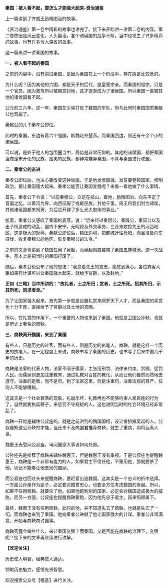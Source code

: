 **秦国：被人看不起，要怎么才能强大起来-资治通鉴**

上一篇讲到了齐威王励精图治的故事。

《资治通鉴》第一卷中精彩的故事也讲完了。接下来开始讲一讲第二卷的内容。第二卷依旧是风云变化，人头翻滚，各个诸侯国的战争不断。当中也发生了许多精彩的故事，也有许多令人深省的故事。

这一篇来讲一讲秦国的故事。

**一、被人看不起的秦国**

之前的内容中，没有讲过秦国，是因为秦国在上一个阶段中，存在感是比较低的。

为什么呢？因为其他的六国，都是天子的后代，是皇室宗亲。而秦国的祖宗，只是一个官员，因为救驾所以被赐赏封地，这才逐渐成为了诸侯国。所以秦国一直被其他的诸侯国看不起。

公元前三六年。这一年，秦国在少粱打败了魏国的军队，但与此同时秦国国君秦献公也驾崩了。

秦献公的儿子秦孝公即位。

此时的秦国，东边有着六个强国，韩魏赵齐楚燕。而秦国西边，则还有十余个小的诸侯国。

可以说，是处于他人的包围圈当中，局势是非常压抑的。其他的诸侯国，都把秦国当做是未开化的民族、蛮夷的民族，都非常嫌弃秦国，不肯与秦国进行联盟。

**二、秦孝公的奋进**

秦孝公即位后，也决心要改变这种局面，于是他发愤图强，发誓要整顿国家，修明政治，要让秦国强大起来。秦孝公能否让秦国变强呢？来看一看他做了什么事情。

首先，秦孝公下令说：“以前秦穆公，立足在岐山，雍地，励精图治，向东平定了晋国之乱，以黄河为界，向西征服了戎翟民族，封地千里。周王将我们封为诸侯，其他诸侯国都来祝贺，为后世开辟了多么光大宏伟的事业。”

接着，秦孝公又感叹了秦国的衰落，说：“后来经过秦厉公，秦躁公，秦简公以及出子所造成的动乱，国内不安宁，无暇顾及外交事务，三晋来攻掠先王的河西地区，这是极大的耻辱。秦献公即位后，镇压边境，把都城迁往栎阳，而且准备向东征伐，收复秦穆公的地区，恢复秦穆公的法令。”

之前的文章也讲到了魏国任用了吴起，而吴起则直接端了秦国五座城池。这一次战争，基本上是把当时的秦国打废了。

随后，秦孝公也公布了他的想法：“我念着先王的意志，感觉到痛心。各位宾客大臣如果有计谋可以让秦国强大起来，就给予官爵，以及封地。”

**正如《三略》当中所讲的：“故礼者，士之所归；赏者，士之所死。招其所归，示其所死，则求者至。”**

为了让国家强大起来，首先第一步就是设置礼赏来网罗天下人才，而且秦国的奖赏也十分丰厚，直接给予了官爵以及土地的赏赐。

所以，在礼赏的作用下，一个重要的人物也来到了秦国。他就是卫国公孙鞅，也就是历史上著名的商鞅。

**三、商鞅离开魏国，来到了秦国**

有些人，只是历史的过客，而有些人，则是历史的执笔人。商鞅，就是这样一个历史的执笔人。在一定程度上来说，商鞅书写了秦国的历史，也书写了后来中国几千年的历史。

商鞅是法家的代表人物，法家不同于儒家，主张用刑罚、法律来约束、赏赐、惩罚人民。而儒家则更加注重教育，通过礼教对百姓的教化，从而让他们自然而然地去遵守。注重的是教，而不是罚。到了法家这里，则是注重罚，注重法规的尊严，任何人不能够僭越。

这其实是一个社会衰落的现象。礼崩乐坏，礼教再也不能够约束人民百姓的行为了，自然就要执起鞭子，来惩罚不守规矩的人。这也说明当时的社会环境已经非常乱了。

商鞅一开始是辅佐公叔痤的，就是之前讲到的魏国国相，设计排挤掉吴起的人。公叔痤知道公孙鞅的才能，但还来不及向国君推荐商鞅，就生了重病，即将远离人世。

魏惠王去慰问公叔痤，询问国家大事该如何处置。

公孙痤先是推荐了商鞅来辅佐魏惠王，但是魏惠王没有重视。于是公叔痤也提醒魏惠王，商鞅是一个非常有能力的人，如果君主不信任他，不重用他，那就要杀了他，切记不能够让他去别的国家。

而公叔痤也回过头来提醒商鞅，要赶紧出逃魏国。这其实是一个忠义的折中选择。一方面公孙痤作为臣子，必定要对国君忠心，也要全方位考虑魏国的发展。所以，如果不任用商鞅，就要杀了他。如果他跑到别的国家，必定会对魏国造成极大的威胁。而另一方面，公叔痤也提醒商鞅要跑，因为他先忠于君主，再来照顾属下。

最终，魏惠王没有任用商鞅，此时的他，并不知道失去了商鞅，也就是失去了一切。而商鞅也来到了秦国。他向秦孝公进献了他让国家强大的计谋。秦孝公非常满意，开始与商鞅商讨国事。

商鞅究竟会做些什么，来让秦国变强？而秦国，又是否能在商鞅的治理下，变强呢？接下来的文章再继续进行讲解。

**【欢迎关注】**

历史使人明智，经典使人通达。

领略历史魅力，感悟先贤智慧。

欢迎搜索公众号【稽圣】进行关注。